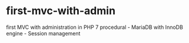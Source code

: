 # first-mvc-with-admin
first MVC with administration in PHP 7 procedural - MariaDB with InnoDB engine - Session management

#####